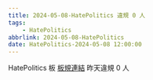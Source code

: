 ```yaml
---
title: 2024-05-08-HatePolitics 違規 0 人
tags:
    - HatePolitics
abbrlink: 2024-05-08-HatePolitics
date: HatePolitics-2024-05-08 12:00:00
---
```

HatePolitics 板 [板規連結](https://www.ptt.cc/bbs/HatePolitics/M.1617115262.A.D60.html)
昨天違規 0 人
